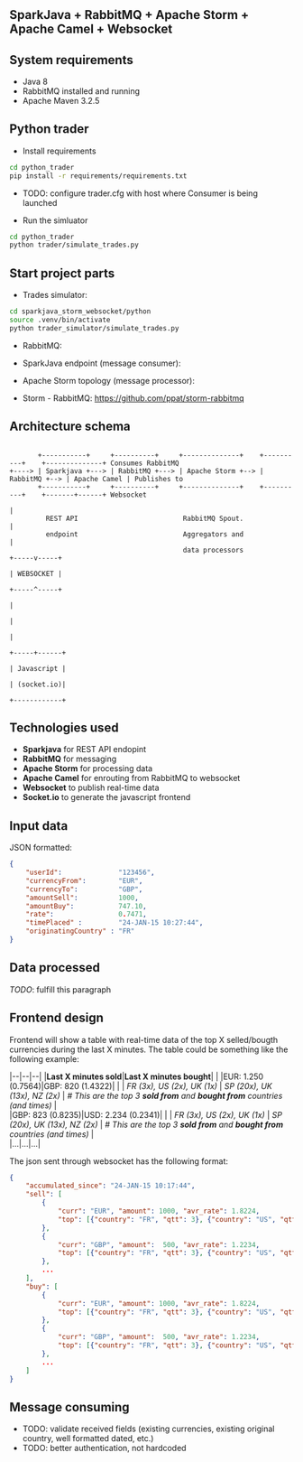# 
## SparkJava + RabbitMQ + Apache Storm + Apache Camel + Websocket

## System requirements

- Java 8
- RabbitMQ installed and running
- Apache Maven 3.2.5

## Python trader

- Install requirements

```bash
cd python_trader
pip install -r requirements/requirements.txt
```

- TODO: configure trader.cfg with host where Consumer is being launched

- Run the simluator

```bash
cd python_trader
python trader/simulate_trades.py
```


## Start project parts

- Trades simulator:

```bash
cd sparkjava_storm_websocket/python
source .venv/bin/activate
python trader_simulator/simulate_trades.py
```

- RabbitMQ:

- SparkJava endpoint (message consumer):  

- Apache Storm topology (message processor):  

- Storm - RabbitMQ: https://github.com/ppat/storm-rabbitmq


## Architecture schema

```
                                               
       +-----------+     +----------+     +--------------+    +----------+    +--------------+ Consumes RabbitMQ
+----> | Sparkjava +---> | RabbitMQ +---> | Apache Storm +--> | RabbitMQ +--> | Apache Camel | Publishes to     
       +-----------+     +----------+     +--------------+    +----------+    +-------+------+ Websocket        
                                                                                      |                         
         REST API                          RabbitMQ Spout.                            |                         
         endpoint                          Aggregators and                            |                         
                                           data processors                      +-----v-----+                   
                                                                                | WEBSOCKET |                   
                                                                                +-----^-----+                   
                                                                                      |                         
                                                                                      |                         
                                                                                      |                         
                                                                                +-----+------+                  
                                                                                | Javascript |                  
                                                                                | (socket.io)|                  
                                                                                +------------+                  
```

## Technologies used

- **Sparkjava** for REST API endopint  
- **RabbitMQ** for messaging  
- **Apache Storm** for processing data  
- **Apache Camel** for enrouting from RabbitMQ to websocket
- **Websocket** to publish real-time data  
- **Socket.io** to generate the javascript frontend  

## Input data

JSON formatted:

```json
{
	"userId":              "123456",
	"currencyFrom":        "EUR", 
	"currencyTo":          "GBP", 
	"amountSell":          1000, 
	"amountBuy":           747.10, 
	"rate":                0.7471, 
	"timePlaced" :         "24-JAN-15 10:27:44", 
	"originatingCountry" : "FR"
}
```

## Data processed

_TODO_: fulfill this paragraph

## Frontend design

Frontend will show a table with real-time data of the top X selled/bougth currencies during the last X minutes. The table could be something like the following example:

|--|--|--|
|**Last X minutes sold**|**Last X minutes bought**| |
|EUR: 1.250 (0.7564)|GBP: 820 (1.4322)| |
| _FR (3x), US (2x), UK (1x)_ | _SP (20x), UK (13x), NZ (2x)_ | _# This are the top 3 **sold from** and **bought from** countries (and times)_ |  
|GBP:  823 (0.8235)|USD: 2.234 (0.2341)| |
| _FR (3x), US (2x), UK (1x)_ | _SP (20x), UK (13x), NZ (2x)_ | _# This are the top 3 **sold from** and **bought from** countries (and times)_ |  
|...|...|...|

The json sent through websocket has the following format:

```json
{
	"accumulated_since": "24-JAN-15 10:17:44",
	"sell": [
		{  
			"curr": "EUR", "amount": 1000, "avr_rate": 1.8224,
		   	"top": [{"country": "FR", "qtt": 3}, {"country": "US", "qtt": 2}, {"country": "UK", "qtt": 1}]
		},
		{ 
			"curr": "GBP", "amount":  500, "avr_rate": 1.2234,
		   	"top": [{"country": "FR", "qtt": 3}, {"country": "US", "qtt": 2}, {"country": "UK", "qtt": 1}]
		},
		...		
	],
	"buy": [
		{ 
		  	"curr": "EUR", "amount": 1000, "avr_rate": 1.8224,
			"top": [{"country": "FR", "qtt": 3}, {"country": "US", "qtt": 2}, {"country": "UK", "qtt": 1}]
		},
		{ 
			"curr": "GBP", "amount":  500, "avr_rate": 1.2234,
		   	"top": [{"country": "FR", "qtt": 3}, {"country": "US", "qtt": 2}, {"country": "UK", "qtt": 1}]
		},
		...		
	]
}
```

## Message consuming

- TODO: validate received fields (existing currencies, existing original country, well formatted dated, etc.)
- TODO: better authentication, not hardcoded


